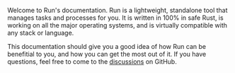 Welcome to Run's documentation. Run is a lightweight, standalone tool that manages tasks and processes for you. It is written in 100% in safe Rust, is working on all the major operating systems, and is virtually compatible with any stack or language.

This documentation should give you a good idea of how Run can be benefitial to you, and how you can get the most out of it. If you have questions, feel free to come to the [discussions](https://github.com/aymericbeaumet/run/discussions) on GitHub.
